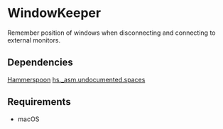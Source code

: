 # WindowKeeper

Remember position of windows when disconnecting and connecting to external monitors.

## Dependencies
[Hammerspoon](https://www.hammerspoon.org)
[hs._asm.undocumented.spaces](https://github.com/asmagill/hs._asm.undocumented.spaces)

## Requirements
* macOS
